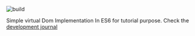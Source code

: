 ![build](https://travis-ci.org/jerry153fish/toy-v-dom.svg?branch=master)

Simple virtual Dom Implementation In ES6 for tutorial purpose. Check the [development journal](https://jerry153fish.github.io/2017/09/15/implemnt-virtual-dom-in-es6.html)
